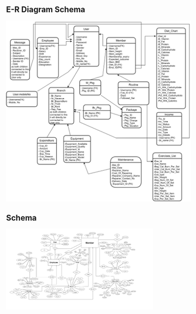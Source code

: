 ## E-R Diagram Schema

![E-R Diagram Schema](ER%20and%20Schema/E-R%20Diagram-Schema.jpg)

## Schema
<img src="ER%20and%20Schema/Schema.drawio.png" alt="Schema" width="400">
